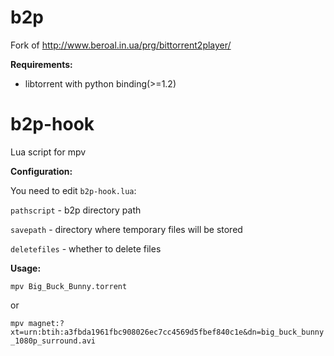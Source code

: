 # b2p
Fork of http://www.beroal.in.ua/prg/bittorrent2player/

<b>Requirements:</b>
<ul>
<li>libtorrent with python binding(>=1.2)</li>
</ul>


# b2p-hook

Lua script for mpv 

<b>Configuration: </b>

You need to edit `b2p-hook.lua`:

`pathscript` - b2p directory path

`savepath` - directory where temporary files will be stored 

`deletefiles` - whether to delete files 


 

<b>Usage:</b>

`mpv Big_Buck_Bunny.torrent`

or

`mpv magnet:?xt=urn:btih:a3fbda1961fbc908026ec7cc4569d5fbef840c1e&dn=big_buck_bunny_1080p_surround.avi`


